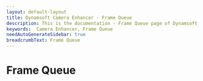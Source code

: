 ```yaml
---
layout: default-layout
title: Dynamsoft Camera Enhancer - Frame Queue
description: This is the documentation - Frame Queue page of Dynamsoft Camera Enhancer.
keywords:  Camera Enhancer, Frame Queue
needAutoGenerateSidebar: true
breadcrumbText: Frame Queue
---
```


# Frame Queue